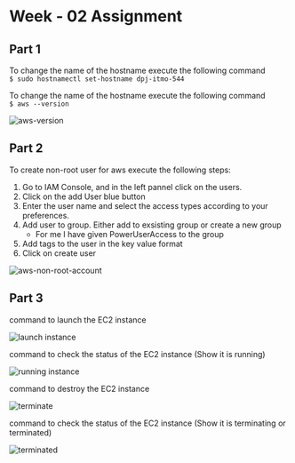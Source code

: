 # Week - 02 Assignment

## Part 1 

To change the name of the hostname execute the following command                                
`$ sudo hostnamectl set-hostname dpj-itmo-544`

To change the name of the hostname execute the following command  
`$ aws --version`

![aws-version](https://user-images.githubusercontent.com/54300222/93280176-9aa2d200-f78e-11ea-803f-7abde4faedc7.PNG)

## Part 2

To create non-root user for aws execute the following steps:
    
1. Go to IAM Console, and in the left pannel click on the users.
2. Click on the add User blue button
3. Enter the user name and select the access types according to your preferences.
4. Add user to group. Either add to exsisting group or create a new group
    * For me I have given PowerUserAccess to the group
5. Add tags to the user in the key value format
6. Click on create user

![aws-non-root-account](https://user-images.githubusercontent.com/54300222/93280660-c96d7800-f78f-11ea-8f2b-bf209e69585d.PNG)

## Part 3


command to launch the EC2 instance

![launch instance](https://user-images.githubusercontent.com/54300222/93422463-72dc6880-f879-11ea-9068-507f064d3cc8.PNG)

command to check the status of the EC2 instance (Show it is running)

![running instance](https://user-images.githubusercontent.com/54300222/93422478-7839b300-f879-11ea-91af-c7a7e689439c.PNG)

command to destroy the EC2 instance

![terminate](https://user-images.githubusercontent.com/54300222/93422485-7a9c0d00-f879-11ea-9aef-81fe9453965b.PNG)

command to check the status of the EC2 instance (Show it is terminating or terminated)

![terminated](https://user-images.githubusercontent.com/54300222/93422491-7c65d080-f879-11ea-8806-9b7aa234faaa.PNG)

